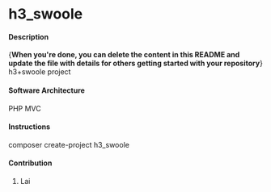 # h3_swoole

#### Description
{**When you're done, you can delete the content in this README and update the file with details for others getting started with your repository**}
h3+swoole project

#### Software Architecture
PHP MVC


#### Instructions

composer create-project h3_swoole

#### Contribution

1.  Lai


